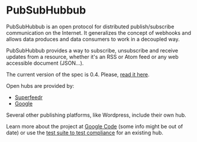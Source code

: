 PubSubHubbub
============

PubSubHubbub is an open protocol for distributed publish/subscribe communication on the Internet. It generalizes the concept of webhooks
and allows data produces and data consumers to work in a decoupled way.

PubSubHubbub provides a way to subscribe, unsubscribe and receive updates from a resource, whether it's an RSS or Atom feed or any web accessible document (JSON...).

The current version of the spec is 0.4. Please, [read it here](http://pubsubhubbub.github.io/PubSubHubbub/pubsubhubbub-core-0.4.html).

Open hubs are provided by:
* [Superfeedr](http://pubsubhubbub.superfeedr.com/)
* [Google](http://pubsubhubbub.appspot.com/)

Several other publishing platforms, like Wordpress, include their own hub.

Learn more about the project at [Google Code](http://code.google.com/p/pubsubhubbub/) (some info might be out of date) or use the [test suite to test compliance](http://tests.superfeedr.com/) for an existing hub.

